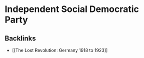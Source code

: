 # Independent Social Democratic Party



## Backlinks

-   [[The Lost Revolution: Germany 1918 to 1923]]
